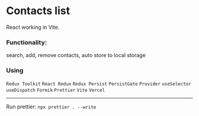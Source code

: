 # Contacts list

React working in Vite.

### Functionality: 
search, add, remove contacts, auto store to local storage

### Using

`Redux Toolkit` `React Redux` `Redux Persist` `PersistGate` `Provider`
`useSelector` `useDispatch` `Formik` `Prettier` `Vite` `Vercel`

---
Run prettier: `npx prettier . --write`
